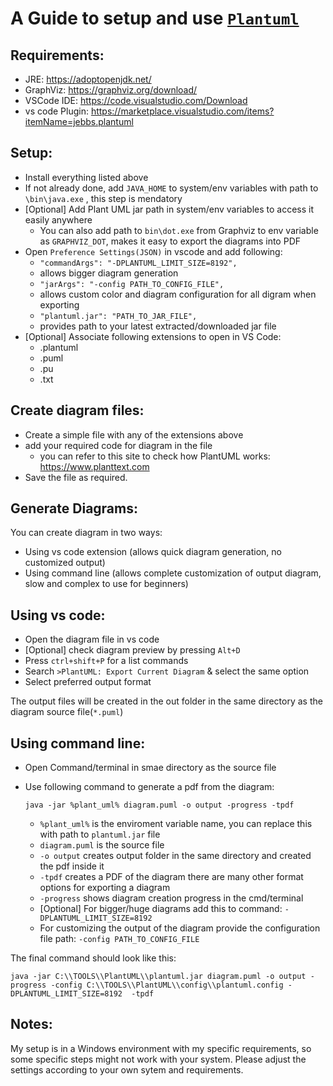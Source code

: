 # A Guide to setup and use [`Plantuml`](https://plantuml.com )


## Requirements:
 - JRE: https://adoptopenjdk.net/
 - GraphViz: https://graphviz.org/download/
 - VSCode IDE: https://code.visualstudio.com/Download
 - vs code Plugin: https://marketplace.visualstudio.com/items?itemName=jebbs.plantuml


## Setup:
 - Install everything listed above
 - If not already done, add `JAVA_HOME` to system/env variables with path to `\bin\java.exe` , this step is mendatory
 - [Optional] Add Plant UML jar path in system/env variables to access it easily anywhere
    - You can also add path to `bin\dot.exe` from Graphviz to env variable as `GRAPHVIZ_DOT`, makes it easy to export the diagrams into PDF
 - Open `Preference Settings(JSON)` in vscode and add following:
    - `"commandArgs": "-DPLANTUML_LIMIT_SIZE=8192", `
     - allows bigger diagram generation
    - `"jarArgs": "-config PATH_TO_CONFIG_FILE",`
     - allows custom color and diagram configuration for all digram when exporting
    - `"plantuml.jar": "PATH_TO_JAR_FILE",`
     - provides path to your latest extracted/downloaded jar file
 - [Optional] Associate following extensions to open in VS Code:
   - .plantuml
   - .puml
   - .pu
   - .txt


## Create diagram files:
 - Create a simple file with any of the extensions above
 - add your required code for diagram in the file 
   - you can refer to this site to check how PlantUML works: https://www.planttext.com
 - Save the file as required.

## Generate Diagrams: 
You can create diagram in two ways:
 - Using vs code extension (allows quick diagram generation, no customized output)
 - Using command line (allows complete customization of output diagram, slow and complex to use for beginners)

## Using vs code:
 - Open the diagram file in vs code
 - [Optional] check diagram preview by pressing `Alt+D`
 - Press `ctrl+shift+P`  for a list commands 
 - Search `>PlantUML: Export Current Diagram` & select the same option
 - Select preferred output format

The output files will be created in the out  folder in the same directory as the diagram source file(`*.puml`)

## Using command line:
 - Open Command/terminal in smae directory as the source file
 - Use following command to generate a pdf from the diagram:
   
   `java -jar %plant_uml% diagram.puml -o output -progress -tpdf`
   - `%plant_uml%` is the enviroment variable name, you can replace this with path to `plantuml.jar` file
   - `diagram.puml` is the source file
   - `-o output`  creates output folder in the same directory and created the pdf inside it
   - `-tpdf` creates a PDF of the diagram there are many other format options for exporting a diagram
   - `-progress`  shows diagram creation progress in the cmd/terminal
   - [Optional] For bigger/huge diagrams add this to command: `-DPLANTUML_LIMIT_SIZE=8192`
   - For customizing the output of the diagram provide the configuration file path: `-config PATH_TO_CONFIG_FILE`

The final command should look like this:

`java -jar C:\\TOOLS\\PlantUML\\plantuml.jar diagram.puml -o output -progress -config C:\\TOOLS\\PlantUML\\config\\plantuml.config -DPLANTUML_LIMIT_SIZE=8192  -tpdf`


## Notes:
My setup is in a Windows environment with my specific requirements, so some specific steps might not work with your system. Please adjust the settings according to your own sytem and requirements.
